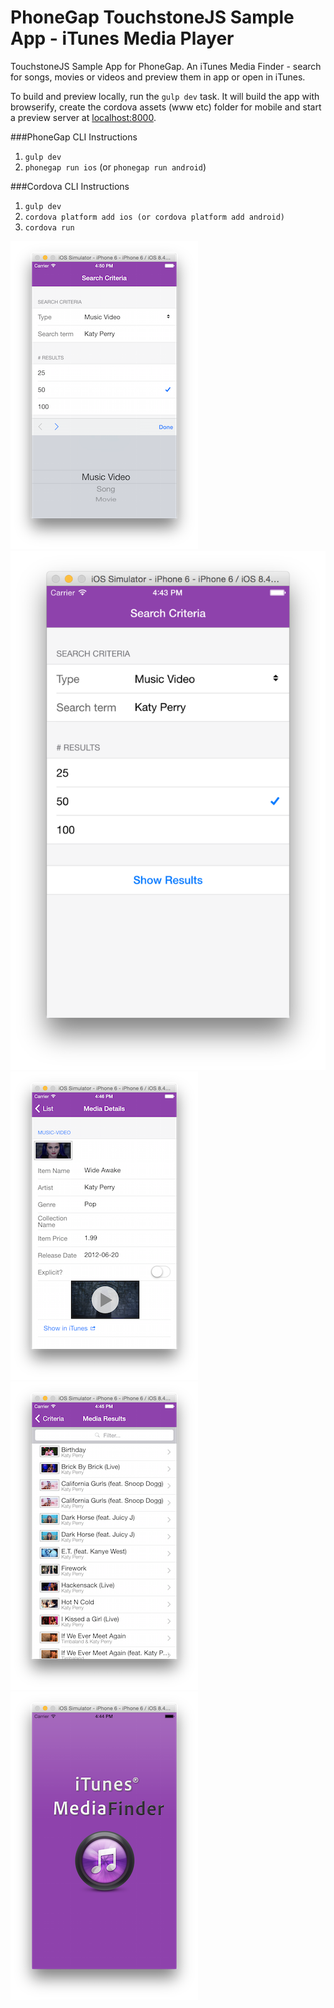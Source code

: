PhoneGap TouchstoneJS Sample App - iTunes Media Player
========================================================

TouchstoneJS Sample App for PhoneGap. An iTunes Media Finder - search for songs, movies or videos and preview them in app or open in iTunes.


To build and preview locally, run the `gulp dev` task. It will build the app with browserify, create the cordova assets (www etc) folder for mobile
and start a preview server at [localhost:8000](http://localhost:8000). 

###PhoneGap CLI Instructions
1. `gulp dev`
3. `phonegap run ios` (or `phonegap run android`)

###Cordova CLI Instructions
1. `gulp dev`
2. `cordova platform add ios (or cordova platform add android)` 
3. `cordova run` 


![](resources/screenshots/ss.png)
![](resources/screenshots/ss1.png)
![](resources/screenshots/ss2.png)
![](resources/screenshots/ss3.png)
![](resources/screenshots/ss4.png)




